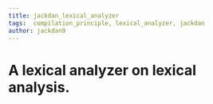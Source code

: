 ```yaml
---
title: jackdan_lexical_analyzer
tags:  compilation_principle, lexical_analyzer, jackdan
author: jackdan9
---
```

# A lexical analyzer on lexical analysis.